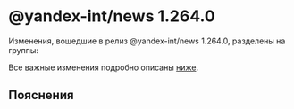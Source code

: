 # @yandex-int/news 1.264.0

<!-- ЧЕЛОВЕЧЕСКОЕ ВСТУПЛЕНИЕ -->

Изменения, вошедшие в релиз @yandex-int/news 1.264.0, разделены на группы:

Все важные изменения подробно описаны [ниже](#Пояснения).

## Пояснения


